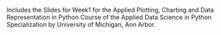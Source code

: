 Includes the Slides for Week1 for the Applied Plotting, Charting and Data Representation in Python Course of the Applied Data Science in Python Specialization by University of Michigan, Ann Arbor.
